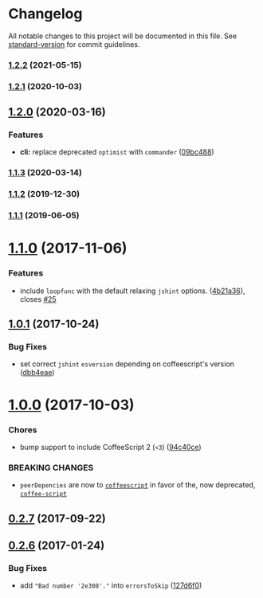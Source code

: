 # Changelog

All notable changes to this project will be documented in this file. See [standard-version](https://github.com/conventional-changelog/standard-version) for commit guidelines.

### [1.2.2](https://github.com/marviq/coffee-jshint/compare/v1.2.1...v1.2.2) (2021-05-15)

### [1.2.1](https://github.com/marviq/coffee-jshint/compare/v1.2.0...v1.2.1) (2020-10-03)

## [1.2.0](https://github.com/marviq/coffee-jshint/compare/v1.1.3...v1.2.0) (2020-03-16)


### Features

* **cli:** replace deprecated `optimist` with `commander` ([09bc488](https://github.com/marviq/coffee-jshint/commit/09bc488e2938e39a34709efd4162b2f3380cfb75))

### [1.1.3](https://github.com/marviq/coffee-jshint/compare/v1.1.2...v1.1.3) (2020-03-14)

### [1.1.2](https://github.com/marviq/coffee-jshint/compare/v1.1.1...v1.1.2) (2019-12-30)

### [1.1.1](https://github.com/marviq/coffee-jshint/compare/v1.1.0...v1.1.1) (2019-06-05)



<a name="1.1.0"></a>
# [1.1.0](https://github.com/marviq/coffee-jshint/compare/v1.0.1...v1.1.0) (2017-11-06)


### Features

* include `loopfunc` with the default relaxing `jshint` options. ([4b21a36](https://github.com/marviq/coffee-jshint/commit/4b21a36)), closes [#25](https://github.com/marviq/coffee-jshint/issues/25)



<a name="1.0.1"></a>
## [1.0.1](https://github.com/marviq/coffee-jshint/compare/v1.0.0...v1.0.1) (2017-10-24)


### Bug Fixes

* set correct `jshint` `esversion` depending on coffeescript's version ([dbb4eae](https://github.com/marviq/coffee-jshint/commit/dbb4eae))



<a name="1.0.0"></a>
# [1.0.0](https://github.com/marviq/coffee-jshint/compare/v0.2.7...v1.0.0) (2017-10-03)


### Chores

* bump support to include CoffeeScript 2 (`<3`) ([94c40ce](https://github.com/marviq/coffee-jshint/commit/94c40ce))


### BREAKING CHANGES

* `peerDepencies` are now to [`coffeescript`](https://www.npmjs.com/package/coffeescript) in favor of the, now deprecated, [`coffee-script`](https://www.npmjs.com/package/coffee-script)



<a name="0.2.7"></a>
## [0.2.7](https://github.com/marviq/coffee-jshint/compare/v0.2.6...v0.2.7) (2017-09-22)



<a name="0.2.6"></a>
## [0.2.6](https://github.com/marviq/coffee-jshint/compare/v0.2.5...v0.2.6) (2017-01-24)


### Bug Fixes

* add `"Bad number '2e308'."` into `errorsToSkip` ([127d6f0](https://github.com/marviq/coffee-jshint/commit/127d6f0))
